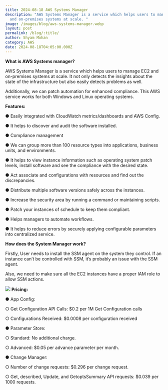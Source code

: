 ```yaml
---
title: 2024-08-18 AWS Systems Manager
description: "AWS Systems Manager is a service which helps users to manage EC2
  and on-premises systems at scale. "
image: /images/blog/aws-systems-manager.webp
layout: post
permalink: /blog/:title/
author: Shyam Mohan
category: AWS
date: 2024-08-18T04:05:00.000Z
---
```

**What is AWS Systems manager?**

AWS Systems Manager is a service which helps users to manage EC2 and on-premises systems at scale. It not only detects the insights about the state of the infrastructure but also easily detects problems as well.

Additionally, we can patch automation for enhanced compliance. This AWS service works for both Windows and Linux operating systems.

**Features:**

● Easily integrated with CloudWatch metrics/dashboards and AWS Config.

● It helps to discover and audit the software installed.

● Compliance management

● We can group more than 100 resource types into applications, business units, and environments.

● It helps to view instance information such as operating system patch levels, install software and see the compliance with the desired state.

● Act associate and configurations with resources and find out the discrepancies.

● Distribute multiple software versions safely across the instances.

● Increase the security area by running a command or maintaining scripts.

● Patch your instances of schedule to keep them compliant.

● Helps managers to automate workflows.

● It helps to reduce errors by securely applying configurable parameters into centralized service.

**How does the System Manager work?**

Firstly, User needs to install the SSM agent on the system they control. If an instance can’t be controlled with SSM, it’s probably an issue with the SSM agent.

Also, we need to make sure all the EC2 instances have a proper IAM role to allow 	SSM actions.

**![](https://lh7-rt.googleusercontent.com/docsz/AD_4nXfMECXRbV5fvrMDqafGvO9XF0EvUHBpl3CXq2XWtLiY-QGjLAClhO5Kp8z6-Vs-D1e8F94SA9Xet2v5mv-ePgYD72hx2jtSC5883uB2h9NxtcMfaN7YlKC2j8srmpj72w9GshHD3OUOtXfcBCqni9pe0bXm?key=DolJBsYn1X8zMHIyAnLicQ)**
**Pricing:**

● App Config:

○ Get Configuration API Calls: $0.2 per 1M Get Configuration calls

○ Configurations Received: $0.0008 per configuration received

● Parameter Store:

○ Standard: No additional charge.

○ Advanced: $0.05 per advance parameter per month.

● Change Manager:

○ Number of change requests: $0.296 per change request.

○ Get, described, Update, and GetoptsSummary API requests: $0.039 per 1000 requests.
